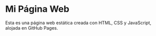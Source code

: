 # Mi Página Web
Esta es una página web estática creada con HTML, CSS y JavaScript, alojada en GitHub Pages.
